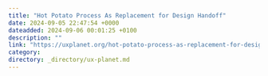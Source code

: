 ```yaml
---
title: "Hot Potato Process As Replacement for Design Handoff"
date: 2024-09-05 22:47:54 +0000
dateadded: 2024-09-06 00:01:25 +0100
description: ""
link: "https://uxplanet.org/hot-potato-process-as-replacement-for-design-handoff-8a131e23da04?source=rss----819cc2aaeee0---4"
category:
directory: _directory/ux-planet.md
---
```

